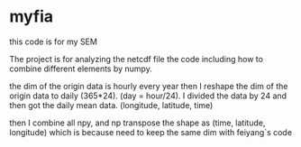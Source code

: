 # myfia
this code is for my SEM

The project is for analyzing the netcdf file
the code including how to combine different elements by numpy.

the dim of the origin data is hourly every year 
then I reshape the dim of the origin data to daily (365*24). (day = hour/24).
I divided the data by 24 and then got the daily mean data. (longitude, latitude, time)

then I combine all npy, and np transpose the shape as (time, latitude, longitude) which is because need to keep the same dim with feiyang`s code

